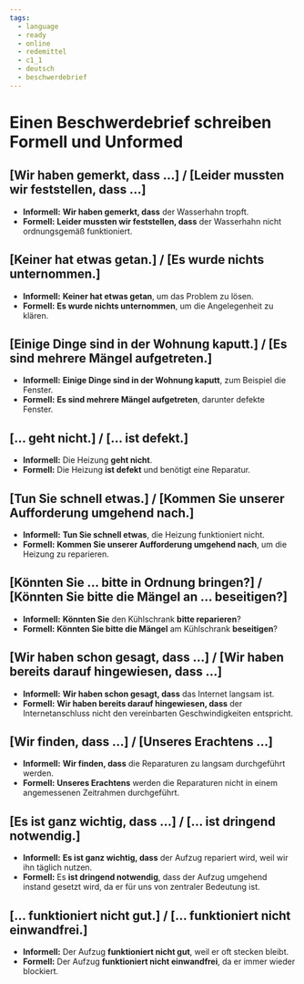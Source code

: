 ```yaml
---
tags:
  - language
  - ready
  - online
  - redemittel
  - c1_1
  - deutsch
  - beschwerdebrief
---
```


# Einen Beschwerdebrief schreiben Formell und Unformed

## [Wir haben gemerkt, dass ...] / [Leider mussten wir feststellen, dass ...]

- __Informell:__ __Wir haben gemerkt, dass__ der Wasserhahn tropft.
- __Formell:__ __Leider mussten wir feststellen, dass__ der Wasserhahn nicht ordnungsgemäß funktioniert.

## [Keiner hat etwas getan.] / [Es wurde nichts unternommen.]

- __Informell:__ __Keiner hat etwas getan__, um das Problem zu lösen.
- __Formell:__ __Es wurde nichts unternommen__, um die Angelegenheit zu klären.

## [Einige Dinge sind in der Wohnung kaputt.] / [Es sind mehrere Mängel aufgetreten.]

- __Informell:__ __Einige Dinge sind in der Wohnung kaputt__, zum Beispiel die Fenster.
- __Formell:__ __Es sind mehrere Mängel aufgetreten__, darunter defekte Fenster.

## [... geht nicht.] / [... ist defekt.]

- __Informell:__ Die Heizung __geht nicht__.
- __Formell:__ Die Heizung __ist defekt__ und benötigt eine Reparatur.

## [Tun Sie schnell etwas.] / [Kommen Sie unserer Aufforderung umgehend nach.]

- __Informell:__ __Tun Sie schnell etwas__, die Heizung funktioniert nicht.
- __Formell:__ __Kommen Sie unserer Aufforderung umgehend nach__, um die Heizung zu reparieren.

## [Könnten Sie ... bitte in Ordnung bringen?] / [Könnten Sie bitte die Mängel an ... beseitigen?]

- __Informell:__ __Könnten Sie__ den Kühlschrank __bitte reparieren__?
- __Formell:__ __Könnten Sie bitte die Mängel__ am Kühlschrank __beseitigen__?

## [Wir haben schon gesagt, dass ...] / [Wir haben bereits darauf hingewiesen, dass ...]

- __Informell:__ __Wir haben schon gesagt, dass__ das Internet langsam ist.
- __Formell:__ __Wir haben bereits darauf hingewiesen, dass__ der Internetanschluss nicht den vereinbarten Geschwindigkeiten entspricht.

## [Wir finden, dass ...] / [Unseres Erachtens ...]

- __Informell:__ __Wir finden, dass__ die Reparaturen zu langsam durchgeführt werden.
- __Formell:__ __Unseres Erachtens__ werden die Reparaturen nicht in einem angemessenen Zeitrahmen durchgeführt.

## [Es ist ganz wichtig, dass ...] / [... ist dringend notwendig.]

- __Informell:__ __Es ist ganz wichtig, dass__ der Aufzug repariert wird, weil wir ihn täglich nutzen.
- __Formell:__ Es __ist dringend notwendig__, dass der Aufzug umgehend instand gesetzt wird, da er für uns von zentraler Bedeutung ist.

## [... funktioniert nicht gut.] / [... funktioniert nicht einwandfrei.]

- __Informell:__ Der Aufzug __funktioniert nicht gut__, weil er oft stecken bleibt.
- __Formell:__ Der Aufzug __funktioniert nicht einwandfrei__, da er immer wieder blockiert.
